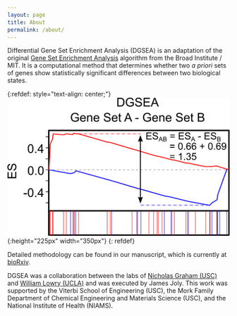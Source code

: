 ```yaml
---
layout: page
title: About
permalink: /about/
---
```


Differential Gene Set Enrichment Analysis (DGSEA) is an adaptation of the original [Gene Set Enrichment Analysis](https://www.gsea-msigdb.org/gsea/index.jsp) algorithm from the 
Broad Institute / MIT. It is a computational method that determines whether two <i>a priori</i> sets of genes show statistically significant differences between two biological states.

{:refdef: style="text-align: center;"}
![MountainPlot](https://raw.githubusercontent.com/JamesJoly/DGSEA/master/docs/assets/images/DGSEA_mtn_plot_only.png){:height="225px" width="350px"}
{: refdef}

Detailed methodology can be found in our manuscript, which is currently at [bioRxiv](https://www.biorxiv.org/content/10.1101/860460v1). 

DGSEA was a collaboration between the labs of [Nicholas Graham (USC)](https://grahamlab.usc.edu/) and [William Lowry (UCLA)](http://lowrylab.com/) and was executed by James Joly. This work was supported by the Viterbi School of Engineering (USC), the Mork Family Department of Chemical Engineering and Materials Science (USC), and the National Institute of Health (NIAMS). 
